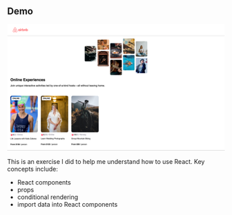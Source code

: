 ## Demo
![](./Screenshot%202022-07-05%20at%2020-54-41%20React%20App.png)

This is an exercise I did to help me understand how to use React. Key concepts include:
- React components
- props
- conditional rendering
- import data into React components